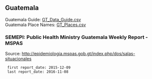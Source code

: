## Guatemala  
  
Guatemala Guide: [GT_Data_Guide.csv](GT_Data_Guide.csv)  
Guatemala Place Names: [GT_Places.csv](GT_Places.csv)  
    
### SEMEPI: Public Health Ministry Guatemala Weekly Report - MSPAS  
  
Source: <http://epidemiologia.mspas.gob.gt/index.php/dos/salas-situacionales>  

     first report_date: 2015-12-09  
     last report_date: 2016-11-08
